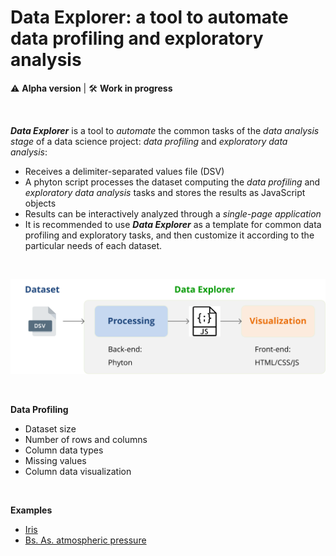 # Data Explorer: a tool to automate data profiling and exploratory analysis

:warning: **Alpha version**  |  :hammer_and_wrench: **Work in progress**

&nbsp;  

_**Data Explorer**_ is a tool to *automate* the common tasks of the *data analysis stage* of a data science project: *data profiling* and *exploratory data analysis*:

* Receives a delimiter-separated values file (DSV)
* A phyton script processes the dataset computing the *data profiling* and *exploratory data analysis* tasks and stores the results as JavaScript objects
* Results can be interactively analyzed through a *single-page application*
* It is recommended to use _**Data Explorer**_ as a template for common data profiling and exploratory tasks, and then customize it according to the particular needs of each dataset.

&nbsp;

<p align="center"><img src="/images/de_01.svg"></p>

&nbsp;

**Data Profiling**
* Dataset size
* Number of rows and columns
* Column data types
* Missing values
* Column data visualization

&nbsp;

**Examples**

* [Iris](https://alelentini.github.io/ds-data-explorer/datasets/iris/eda_1/index.html)
* [Bs. As. atmospheric pressure](https://alelentini.github.io/ds-data-explorer/datasets/atmospheric_presure/eda_0/index.html)
